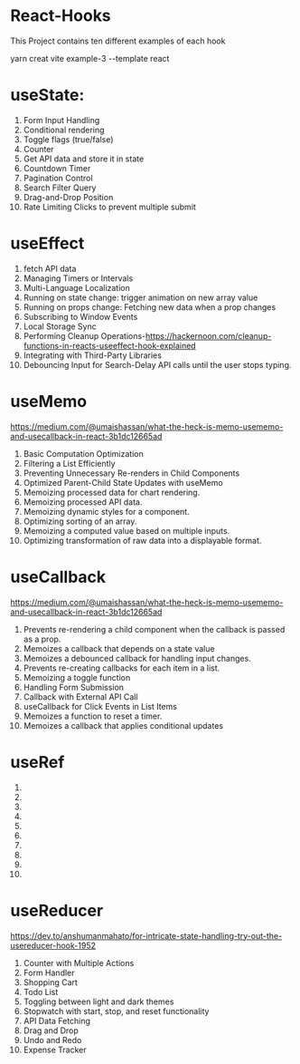 # React-Hooks
This Project contains ten different examples of each hook

yarn creat vite example-3 --template react

# useState:
1. Form Input Handling
2. Conditional rendering
3. Toggle flags (true/false)
4. Counter
5. Get API data and store it in state
6. Countdown Timer
7. Pagination Control
8. Search Filter Query
9. Drag-and-Drop Position
10. Rate Limiting Clicks to prevent multiple submit

# useEffect
1. fetch API data
2. Managing Timers or Intervals
3. Multi-Language Localization 
4. Running on state change: trigger animation on new array value
5. Running on props change: Fetching new data when a prop changes
6. Subscribing to Window Events
7. Local Storage Sync
8. Performing Cleanup Operations-https://hackernoon.com/cleanup-functions-in-reacts-useeffect-hook-explained
9. Integrating with Third-Party Libraries
10. Debouncing Input for Search-Delay API calls until the user stops typing.

# useMemo
https://medium.com/@umaishassan/what-the-heck-is-memo-usememo-and-usecallback-in-react-3b1dc12665ad
1. Basic Computation Optimization
2. Filtering a List Efficiently
3. Preventing Unnecessary Re-renders in Child Components
4. Optimized Parent-Child State Updates with useMemo
5. Memoizing processed data for chart rendering.
6. Memoizing processed API data.
7. Memoizing dynamic styles for a component.
8. Optimizing sorting of an array.
9. Memoizing a computed value based on multiple inputs.
10. Optimizing transformation of raw data into a displayable format.

# useCallback
https://medium.com/@umaishassan/what-the-heck-is-memo-usememo-and-usecallback-in-react-3b1dc12665ad
1. Prevents re-rendering a child component when the callback is passed as a prop.
2. Memoizes a callback that depends on a state value
3. Memoizes a debounced callback for handling input changes.
4. Prevents re-creating callbacks for each item in a list.
5. Memoizing a toggle function
6. Handling Form Submission
7. Callback with External API Call
8. useCallback for Click Events in List Items
9. Memoizes a function to reset a timer.
10. Memoizes a callback that applies conditional updates

# useRef
1. 
2.
3.
4.
5.
6.
7.
8.
9.
10.

# useReducer
https://dev.to/anshumanmahato/for-intricate-state-handling-try-out-the-usereducer-hook-1952
1. Counter with Multiple Actions
2. Form Handler
3. Shopping Cart
4. Todo List
5. Toggling between light and dark themes
6. Stopwatch with start, stop, and reset functionality
7. API Data Fetching
8. Drag and Drop
9. Undo and Redo
10. Expense Tracker

